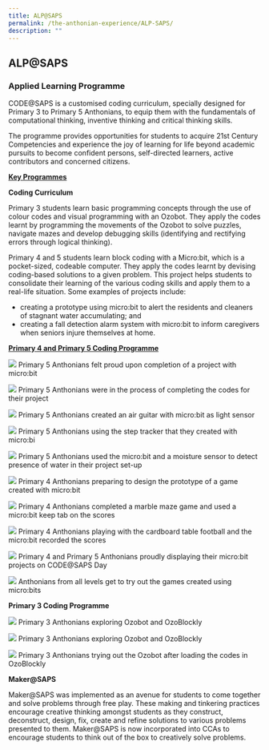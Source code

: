 ```yaml
---
title: ALP@SAPS
permalink: /the-anthonian-experience/ALP-SAPS/
description: ""
---
```

## ALP@SAPS

### Applied Learning Programme


CODE@SAPS is a customised coding curriculum, specially designed for Primary 3 to Primary 5 Anthonians, to equip them with the fundamentals of computational thinking, inventive thinking and critical thinking skills. 

  

The programme provides opportunities for students to acquire 21st Century Competencies and experience the joy of learning for life beyond academic pursuits to become confident persons, self-directed learners, active contributors and concerned citizens.   

  

**<u>Key Programmes</u>**

  

**Coding Curriculum** 

Primary 3 students learn basic programming concepts through the use of colour codes and visual programming with an Ozobot. They apply the codes learnt by programming the movements of the Ozobot to solve puzzles, navigate mazes and develop debugging skills (identifying and rectifying errors through logical thinking).

  

Primary 4 and 5 students learn block coding with a Micro:bit, which is a pocket-sized, codeable computer. They apply the codes learnt by devising coding-based solutions to a given problem. This project helps students to consolidate their learning of the various coding skills and apply them to a real-life situation. Some examples of projects include: 

*   creating a prototype using micro:bit to alert the residents and cleaners of stagnant water accumulating; and
*   creating a fall detection alarm system with micro:bit to inform caregivers when seniors injure themselves at home.

**<u>Primary 4 and Primary 5 Coding Programme</u>**

![](/images/als.jpeg)
Primary 5 Anthonians felt proud upon completion of a project with micro:bit

![](/images/als2.jpeg)
Primary 5 Anthonians were in the process of completing the codes for their project

![](/images/als3.jpeg)
Primary 5 Anthonians created an air guitar with micro:bit as light sensor

![](/images/als4.jpeg)
Primary 5 Anthonians using the step tracker that they created with micro:bi


![](/images/als5.jpeg)
Primary 5 Anthonians used the micro:bit and a moisture sensor to detect presence of water in their project set-up

![](/images/als6.jpeg)
Primary 4 Anthonians preparing to design the prototype of a game created with micro:bit

![](/images/als7.jpeg)
Primary 4 Anthonians completed a marble maze game and used a micro:bit keep tab on the scores

![](/images/als9.jpeg)
Primary 4 Anthonians playing with the cardboard table football and the micro:bit recorded the scores

![](/images/als8.jpeg)
Primary 4 and Primary 5 Anthonians proudly displaying their micro:bit projects on CODE@SAPS Day

![](/images/als10.jpeg)
Anthonians from all levels get to try out the games created using micro:bits

**Primary 3 Coding Programme**

![](/images/coding.jpeg)
Primary 3 Anthonians exploring Ozobot and OzoBlockly

![](/images/coding2.jpeg)
Primary 3 Anthonians exploring Ozobot and OzoBlockly

![](/images/coding3.jpeg)
Primary 3 Anthonians trying out the Ozobot after loading the codes in OzoBlockly

**Maker@SAPS**

Maker@SAPS was implemented as an avenue for students to come together and solve problems through free play. These making and tinkering practices encourage creative thinking amongst students as they construct, deconstruct, design, fix, create and refine solutions to various problems presented to them. Maker@SAPS is now incorporated into CCAs to encourage students to think out of the box to creatively solve problems.